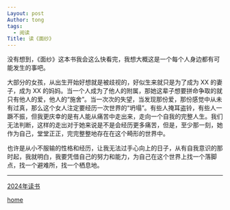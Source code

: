 ```yaml
---
Layout: post
Author: tong
tags:
  - 阅读
Title: 读《面纱》
---
```

没有想到，《面纱》这本书我会这么快看完，我想大概这是一个每个人身边都有可能发生的事吧。

大部分的女孩，从出生开始好想就是被歧视的，好似生来就只是为了成为 XX 的妻子，成为 XX 的妈妈。当一个人成为了他人的附属，那她这辈子想要拼命争取的就只有他人的爱，他人的“施舍”。当一次次的失望，当发现那份爱，那份感觉中从未有过真，那么这个女人注定要经历一次世界的“坍塌”。有些人掩耳盗铃，有些人一蹶不振，但我更庆幸的是有人能从痛苦中走出来，走向一个自我的完整人生。我们无法判断，这样的走出对于她来说是不是会经历更多痛苦，但是，至少那一刻，她作为自己，堂堂正正，完完整整地存在在这个畸形的世界中。

也许是从小不服输的性格和经历，让我无法过手心向上的日子，从有自我意识的那时起，我就明白，我要凭借自己的努力和能力，为自己在这个世界上找一个落脚点，找一个避难所，找一个栖息地。




---
[2024年读书](../2024年读书.md)

[home](../../index)